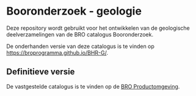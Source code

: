 # Booronderzoek - geologie
Deze repository wordt gebruikt voor het ontwikkelen van de geologische deelverzamelingen van de BRO catalogus Booronderzoek.

De onderhanden versie van deze catalogus is te vinden op https://broprogramma.github.io/BHR-G/.

##  Definitieve versie
De vastgestelde catalogus is te vinden op de [BRO Productomgeving][9].

[9]: https://bro-productomgeving.nl/bpo/latest
